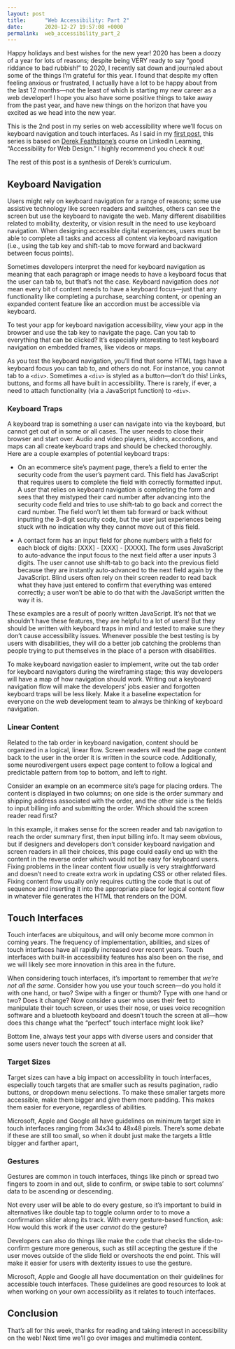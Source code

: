 ```yaml
---
layout: post
title:      "Web Accessibility: Part 2"
date:       2020-12-27 19:57:08 +0000
permalink:  web_accessibility_part_2
---
```



Happy holidays and best wishes for the new year! 2020 has been a doozy of a year for lots of reasons; despite being VERY ready to say “good riddance to bad rubbish!” to 2020, I recently sat down and journaled about some of the things I’m grateful for this year. I found that despite my often feeling anxious or frustrated, I actually have a lot to be happy about from the last 12 months—not the least of which is starting my new career as a web developer! I hope you also have some positive things to take away from the past year, and have new things on the horizon that have you excited as we head into the new year.

This is the 2nd post in my series on web accessibility where we’ll focus on keyboard navigation and touch interfaces. As I said in my [first post](https://leonorpdx.github.io/web_accessibilty_part_1), this series is based on [Derek Feathstone’s](https://www.linkedin.com/in/derekfeatherstone/) course on LinkedIn Learning, “Accessibility for Web Design.” I highly recommend you check it out!

The rest of this post is a synthesis of Derek’s curriculum.

## Keyboard Navigation

Users might rely on keyboard navigation for a range of reasons; some use assistive technology like screen readers and switches, others can see the screen but use the keyboard to navigate the web. Many different disabilities related to mobility, dexterity, or vision result in the need to use keyboard navigation. When designing accessible digital experiences, users must be able to complete all tasks and access all content via keyboard navigation (i.e., using the tab key and shift-tab to move forward and backward between focus points).

Sometimes developers interpret the need for keyboard navigation as meaning that each paragraph or image needs to have a keyboard focus that the user can tab to, but that’s not the case. Keyboard navigation does *not* mean every bit of content needs to have a keyboard focus—just that any functionality like completing a purchase, searching content, or opening an expanded content feature like an accordion must be accessible via keyboard.

To test your app for keyboard navigation accessibility, view your app in the browser and use the tab key to navigate the page. Can you tab to everything that can be clicked? It’s especially interesting to test keyboard navigation on embedded frames, like videos or maps.

As you test the keyboard navigation, you’ll find that some HTML tags have a keyboard focus you can tab to, and others do not. For instance, you cannot tab to a `<div>`. Sometimes a `<div>` is styled as a button—don’t do this! Links, buttons, and forms all have built in accessibility. There is rarely, if ever, a need to attach functionality (via a JavaScript function) to `<div>`.

### Keyboard Traps

A keyboard trap is something a user can navigate into via the keyboard, but cannot get out of in some or all cases. The user needs to close their browser and start over. Audio and video players, sliders, accordions, and maps can all create keyboard traps and should be checked thoroughly. Here are a couple examples of potential keyboard traps:

* On an ecommerce site’s payment page, there’s a field to enter the security code from the user’s payment card. This field has JavaScript that requires users to complete the field with correctly formatted input. A user that relies on keyboard navigation is completing the form and sees that they mistyped their card number after advancing into the security code field and tries to use shift-tab to go back and correct the card number. The field won’t let them tab forward or back without inputting the 3-digit security code, but the user just experiences being stuck with no indication why they cannot move out of this field.

* A contact form has an input field for phone numbers with a field for each block of digits: [XXX] - [XXX] - [XXXX]. The form uses JavaScript to auto-advance the input focus to the next field after a user inputs 3 digits. The user cannot use shift-tab to go back into the previous field because they are instantly auto-advanced to the next field again by the JavaScript. Blind users often rely on their screen reader to read back what they have just entered to confirm that everything was entered correctly; a user won’t be able to do that with the JavaScript written the way it is.

These examples are a result of poorly written JavaScript. It’s not that we shouldn’t have these features, they are helpful to a lot of users! But they should be written with keyboard traps in mind and tested to make sure they don’t cause accessibility issues. Whenever possible the best testing is by users with disabilities, they will do a better job catching the problems than people trying to put themselves in the place of a person with disabilities.

To make keyboard navigation easier to implement, write out the tab order for keyboard navigators during the wireframing stage; this way developers will have a map of how navigation should work. Writing out a keyboard navigation flow will make the developers’ jobs easier and forgotten keyboard traps will be less likely. Make it a baseline expectation for everyone on the web development team to always be thinking of keyboard navigation.

### Linear Content

Related to the tab order in keyboard navigation, content should be organized in a logical, linear flow. Screen readers will read the page content back to the user in the order it is written in the source code. Additionally, some neurodivergent users expect page content to follow a logical and predictable pattern from top to bottom, and left to right.

Consider an example on an ecommerce site’s page for placing orders. The content is displayed in two columns; on one side is the order summary and shipping address associated with the order, and the other side is the fields to input billing info and submitting the order. Which should the screen reader read first?

In this example, it makes sense for the screen reader and tab navigation to reach the order summary first, then input billing info. It may seem obvious, but if designers and developers don’t consider keyboard navigation and screen readers in all their choices, this page could easily end up with the content in the reverse order which would not be easy for keyboard users. Fixing problems in the linear content flow usually is very straightforward and doesn’t need to create extra work in updating CSS or other related files. Fixing content flow usually only requires cutting the code that is out of sequence and inserting it into the appropriate place for logical content flow in whatever file generates the HTML that renders on the DOM.

## Touch Interfaces

Touch interfaces are ubiquitous, and will only become more common in coming years. The frequency of implementation, abilities, and sizes of touch interfaces have all rapidly increased over recent years. Touch interfaces with built-in accessibility features has also been on the rise, and we will likely see more innovation in this area in the future.

When considering touch interfaces, it’s important to remember that *we’re not all the same.* Consider how you use your touch screen—do you hold it with one hand, or two? Swipe with a finger or thumb? Type with one hand or two? Does it change? Now consider a user who uses their feet to manipulate their touch screen, or uses their nose, or uses voice recognition software and a bluetooth keyboard and doesn’t touch the screen at all—how does this change what the “perfect” touch interface might look like?

Bottom line, always test your apps with diverse users and consider that some users never touch the screen at all. 

### Target Sizes

Target sizes can have a big impact on accessibility in touch interfaces, especially touch targets that are smaller such as results pagination, radio buttons, or dropdown menu selections. To make these smaller targets more accessible, make them bigger and give them more padding. This makes them easier for everyone, regardless of abilities.

Microsoft, Apple and Google all have guidelines on minimum target size in touch interfaces ranging from 34x34 to 48x48 pixels. There’s some debate if these are still too small, so when it doubt just make the targets a little bigger and farther apart,

### Gestures

Gestures are common in touch interfaces, things like pinch or spread two fingers to zoom in and out, slide to confirm, or swipe table to sort columns’ data to be ascending or descending.

Not every user will be able to do every gesture, so it’s important to build in alternatives like double tap to toggle column order to to move a confirmation slider along its track. With every gesture-based function, ask: How would this work if the user *cannot* do the gesture?

Developers can also do things like make the code that checks the slide-to-confirm gesture more generous, such as still accepting the gesture if the user moves outside of the slide field or overshoots the end point. This will make it easier for users with dexterity issues to use the gesture.

Microsoft, Apple and Google all have documentation on their guidelines for accessible touch interfaces. These guidelines are good resources to look at when working on your own accessibility as it relates to touch interfaces.

## Conclusion

That’s all for this week, thanks for reading and taking interest in accessibility on the web! Next time we’ll go over images and multimedia content.

